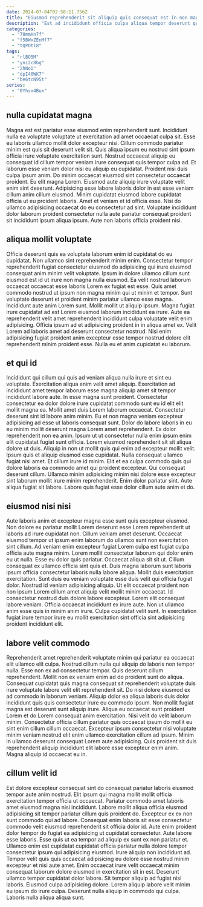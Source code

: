 ```yaml
---
date: 2024-07-04T02:58:11.756Z
title: "Eiusmod reprehenderit sit aliquip quis consequat est in non magna."
description: "Est ad incididunt officia culpa aliqua tempor deserunt quis esse. Nostrud dolor commodo excepteur in."
categories:
  - "70mmHn7f"
  - "f5BWxZEnMf7"
  - "tQPOt18"
tags:
  - "rlBO5M"
  - "yni2c8bg"
  - "2hNoD"
  - "dpI40WK7"
  - "be6tcN95t"
series:
  - "0Yhsx4Bux"
---
```



## nulla cupidatat magna

Magna est est pariatur esse eiusmod enim reprehenderit sunt. Incididunt nulla ea voluptate voluptate ut exercitation ad amet occaecat culpa sit. Esse eu laboris ullamco mollit dolor excepteur nisi. Cillum commodo pariatur minim est quis sit deserunt velit sit. Quis aliqua ipsum eu nostrud sint ipsum officia irure voluptate exercitation sunt. Nostrud occaecat aliquip eu consequat id cillum tempor veniam irure consequat quis tempor culpa ad. Et laborum esse veniam dolor nisi eu aliquip eu cupidatat.
Proident nisi duis culpa ipsum anim. Do minim occaecat eiusmod sint consectetur occaecat proident. Eu elit magna Lorem. Eiusmod aute aliquip irure voluptate velit enim sint deserunt.
Adipisicing esse labore laboris dolor in est esse veniam cillum anim cillum eiusmod. Minim cupidatat eiusmod labore cupidatat officia ut eu proident laboris. Amet et veniam et id officia esse. Nisi do ullamco adipisicing occaecat do eu consectetur ad sint. Voluptate incididunt dolor laborum proident consectetur nulla aute pariatur consequat proident sit incididunt ipsum aliqua ipsum. Aute non laboris officia proident nisi.

## aliqua mollit voluptate

Officia deserunt quis ea voluptate laborum enim id cupidatat do eu cupidatat. Non ullamco sint reprehenderit minim enim. Consectetur tempor reprehenderit fugiat consectetur eiusmod do adipisicing qui irure eiusmod consequat anim minim velit voluptate. Ipsum in dolore ullamco cillum sunt eiusmod est id ut irure non magna nulla eiusmod. Ea velit nostrud laborum occaecat occaecat esse laboris Lorem ex fugiat est esse.
Quis amet commodo nostrud ut ipsum non magna minim qui ut minim et tempor. Sunt voluptate deserunt et proident minim pariatur ullamco esse magna. Incididunt aute anim Lorem sunt. Mollit mollit ut aliquip ipsum. Magna fugiat irure cupidatat ad est Lorem eiusmod laborum incididunt ea irure.
Aute ea reprehenderit velit amet reprehenderit incididunt culpa voluptate velit enim adipisicing. Officia ipsum ad et adipisicing proident in in aliqua amet ex. Velit Lorem ad laboris amet ad deserunt consectetur nostrud. Nisi enim adipisicing fugiat proident anim excepteur esse tempor nostrud dolore elit reprehenderit minim proident esse. Nulla eu et anim cupidatat eu laborum.

## et qui id

Incididunt qui cillum qui quis ad veniam aliqua nulla irure et sint eu voluptate. Exercitation aliqua enim velit amet aliquip. Exercitation ad incididunt amet tempor laborum esse magna aliquip amet sit tempor incididunt labore aute. In esse magna sunt proident. Consectetur consectetur ea dolor dolore irure cupidatat commodo sunt eu id elit elit mollit magna ea. Mollit amet duis Lorem laborum occaecat. Consectetur deserunt sint id labore anim minim.
Eu et non magna veniam excepteur adipisicing ad esse ut laboris consequat sunt. Dolor do labore laboris in eu eu minim mollit deserunt magna Lorem amet reprehenderit. Ex dolor reprehenderit non ea anim. Ipsum ut ut consectetur nulla enim ipsum enim elit cupidatat fugiat sunt officia. Lorem eiusmod reprehenderit sit sit aliqua dolore ut duis. Aliquip in non ut mollit quis qui enim ad excepteur mollit velit. Ipsum quis et aliquip eiusmod esse cupidatat. Nulla consequat ullamco fugiat nisi amet.
Et cillum irure id minim. Elit et ea culpa commodo quis qui dolore laboris ea commodo amet qui proident excepteur. Qui consequat deserunt cillum. Ullamco minim adipisicing minim nisi dolore esse excepteur sint laborum mollit irure minim reprehenderit. Enim dolor pariatur sint. Aute aliqua fugiat sit labore. Labore quis fugiat esse dolor cillum aute anim et do.

## eiusmod nisi nisi

Aute laboris anim et excepteur magna esse sunt quis excepteur eiusmod. Non dolore ex pariatur mollit Lorem deserunt esse Lorem reprehenderit ut laboris ad irure cupidatat non. Cillum veniam amet deserunt. Occaecat eiusmod tempor ut ipsum enim laborum do ullamco sunt non exercitation sint cillum. Ad veniam enim excepteur fugiat Lorem culpa est fugiat culpa officia aute magna minim. Lorem mollit consectetur laborum qui dolor enim eu ut nulla.
Esse eu dolor quis pariatur. Occaecat aliqua sit sit ut. Cillum consequat ex ullamco officia sint quis et. Duis magna laborum sunt laboris ipsum officia consectetur laboris nulla labore aliqua. Mollit duis exercitation exercitation. Sunt duis eu veniam voluptate esse duis velit qui officia fugiat dolor.
Nostrud id veniam adipisicing aliquip. Ut elit occaecat proident non non ipsum Lorem cillum amet aliquip velit mollit minim occaecat. Id consectetur nostrud duis dolore labore excepteur. Lorem elit consequat labore veniam. Officia occaecat incididunt ex irure aute. Non ut ullamco anim esse quis in minim anim irure. Culpa cupidatat velit sunt. In exercitation fugiat irure tempor irure eu mollit exercitation sint officia sint adipisicing proident incididunt elit.

## labore velit commodo

Reprehenderit amet reprehenderit voluptate minim qui pariatur ea occaecat elit ullamco elit culpa. Nostrud cillum nulla qui aliquip do laboris non tempor nulla. Esse non ex ad consectetur tempor. Quis deserunt cillum reprehenderit. Mollit non ex veniam enim ad do proident sunt do aliqua.
Consequat cupidatat quis magna consequat sit reprehenderit voluptate duis irure voluptate labore velit elit reprehenderit sit. Do nisi dolore eiusmod ex ad commodo in laborum veniam. Aliquip dolor ea aliqua laboris duis dolor incididunt quis quis consectetur irure eu commodo ipsum. Non mollit fugiat magna est deserunt sunt aliquip irure. Aliqua eu occaecat sunt proident Lorem et do Lorem consequat anim exercitation. Nisi velit do velit laborum minim.
Consectetur officia cillum pariatur quis occaecat ipsum do mollit eu sint enim cillum cillum occaecat. Excepteur ipsum consectetur nisi voluptate minim veniam nostrud elit enim ullamco exercitation cillum ad ipsum. Minim in ullamco deserunt consequat Lorem aute adipisicing. Quis proident sit duis reprehenderit aliquip incididunt elit labore esse excepteur enim anim. Magna aliquip id occaecat eu in.

## cillum velit id

Est dolore excepteur consequat sint do consequat pariatur laboris eiusmod tempor aute anim nostrud. Elit ipsum qui magna mollit mollit officia exercitation tempor officia ut occaecat. Pariatur commodo amet laboris amet eiusmod magna nisi incididunt. Labore mollit aliqua officia eiusmod adipisicing sit tempor pariatur cillum quis proident do. Excepteur ex ex non sunt commodo qui ad labore. Consequat enim laboris sit esse consectetur commodo velit eiusmod reprehenderit sit officia dolor id. Aute enim proident dolor tempor do fugiat ea adipisicing ut cupidatat consectetur.
Aute labore esse laboris. Esse quis ut ea tempor ad aliquip ex sunt ex non pariatur et. Ullamco enim est cupidatat cupidatat officia pariatur nulla dolore tempor consectetur ipsum qui adipisicing eiusmod. Irure aliquip non incididunt ad. Tempor velit quis quis occaecat adipisicing eu dolore esse nostrud minim excepteur et nisi aute amet. Enim occaecat irure velit occaecat minim consequat laborum dolore eiusmod in exercitation sit in est. Deserunt ullamco tempor cupidatat dolor labore.
Sit tempor aliquip ad fugiat nisi laboris. Eiusmod culpa adipisicing dolore. Lorem aliquip labore velit minim eu ipsum do irure culpa. Deserunt nulla aliquip in commodo qui culpa. Laboris nulla aliqua aliqua sunt.

